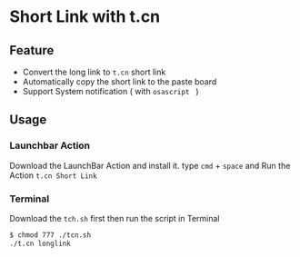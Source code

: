 # Short Link with t.cn

## Feature

- Convert the long link to `t.cn` short link
- Automatically copy the short link to the paste board
- Support System notification ( with `osascript ` )

## Usage

### Launchbar Action

Download the LaunchBar Action and install it.
type `cmd` + `space` and Run the Action `t.cn Short Link`

### Terminal

Download the `tch.sh` first
then run the script in Terminal

```sh
$ chmod 777 ./tcn.sh
./t.cn longlink
```
